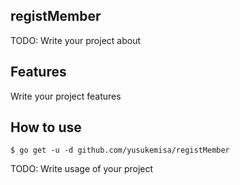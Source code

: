 ## registMember
TODO: Write your project about

## Features
Write your project features

## How to use

```
$ go get -u -d github.com/yusukemisa/registMember
```

TODO: Write usage of your project
